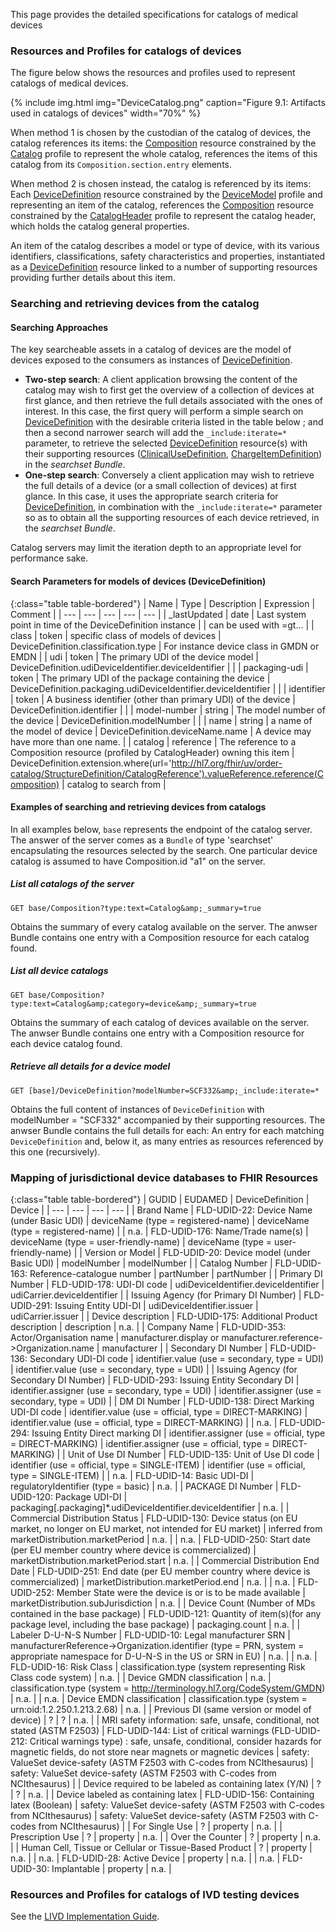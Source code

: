 This page provides the detailed specifications for catalogs of medical devices

### Resources and Profiles for catalogs of devices

The figure below shows the resources and profiles used to represent catalogs of medical devices.

{% include img.html img="DeviceCatalog.png" caption="Figure 9.1: Artifacts used in catalogs of devices" width="70%" %}

When method 1 is chosen by the custodian of the catalog of devices, the catalog references its items: the [Composition](http://hl7.org/fhir/composition.html) resource constrained by the [Catalog](http://hl7.org/fhir/composition-catalog.html) profile to represent the whole catalog, references the items of this catalog from its `Composition.section.entry` elements.

When method 2 is chosen instead, the catalog is referenced by its items: Each [DeviceDefinition](http://hl7.org/fhir/devicedefinition.html) resource constrained by the [DeviceModel](StructureDefinition-DeviceModel) profile 	and representing an item of the catalog, references the [Composition](http://hl7.org/fhir/composition.html) resource constrained by the [CatalogHeader](StructureDefinition-CatalogHeader.html) profile to represent the catalog header, which holds the catalog general properties.

An item of the catalog describes a model or type of device, with its various identifiers, classifications, safety characteristics and properties, instantiated as a [DeviceDefinition](http://hl7.org/fhir/devicedefinition.html) resource linked to a number of supporting resources providing further details about this item.

### Searching and retrieving devices from the catalog

#### Searching Approaches

The key searcheable assets in a catalog of devices are the model of devices exposed to the consumers as instances of [DeviceDefinition](http://hl7.org/fhir/devicedefintion.html). 

- **Two-step search**: A client application browsing the content of the catalog may wish to first get the overview of a collection of devices at first glance, and then retrieve the full details associated with the ones of interest. In this case, the first query will perform a simple search on [DeviceDefinition](http://hl7.org/fhir/devicedefintion.html) with the desirable criteria listed in the table below ; and then a second narrower search will add the `_include:iterate=*` parameter, to retrieve the selected [DeviceDefinition](http://hl7.org/fhir/devicedefintion.html) resource(s) with their supporting resources ([ClinicalUseDefinition](http://hl7.org/fhir/clinicalusedefintion.html), [ChargeItemDefinition](http://hl7.org/fhir/chargeitemdefintion.html)) in the *searchset Bundle*.
- **One-step search**: Conversely a client application may wish to retrieve the full details of a device (or a small collection of devices) at first glance. In this case, it uses the appropriate search criteria for [DeviceDefinition](http://hl7.org/fhir/devicedefintion.html), in combination with the `_include:iterate=*` parameter so as to obtain all the supporting resources of each device retrieved, in the *searchset Bundle*.

Catalog servers may limit the iteration depth to an appropriate level for performance sake.

#### Search Parameters for models of devices (DeviceDefinition)

{:class="table table-bordered"}
| Name | Type | Description | Expression | Comment |
| --- | --- | --- | --- | --- |
| _lastUpdated | date | Last system point in time of the DeviceDefinition instance |  | can be used with =gt... |
| class | token | specific class of models of devices | DeviceDefinition.classification.type | For instance device class in GMDN or EMDN |
| udi | token | The primary UDI of the device model | DeviceDefinition.udiDeviceIdentifier.deviceIdentifier |  | 
| packaging-udi | token | The primary UDI of the package containing the device | DeviceDefinition.packaging.udiDeviceIdentifier.deviceIdentifier |  |
| identifier | token | A business identifier (other than primary UDI) of the device | DeviceDefinition.identifier |  |
| model-number | string | The model number of the device | DeviceDefinition.modelNumber |  |
| name | string | a name of the model of device | DeviceDefinition.deviceName.name | A device may have more than one name. |
| catalog | reference | The reference to a Composition resource (profiled by CatalogHeader) owning this item | DeviceDefinition.extension.where(url='http://hl7.org/fhir/uv/order-catalog/StructureDefinition/CatalogReference').valueReference.reference(Composition) | catalog to search from |
 
#### Examples of searching and retrieving devices from catalogs

In all examples below, `base` represents the endpoint of the catalog server. The answer of the server comes as a `Bundle` of type 'searchset' encapsulating the resources selected by the search. One particular device catalog is assumed to have Composition.id "a1" on the server.

##### List all catalogs of the server

`GET base/Composition?type:text=Catalog&amp;_summary=true`

Obtains the summary of every catalog available on the server. The anwser Bundle contains one entry with a Composition resource for each catalog found.

##### List all device catalogs

`GET base/Composition?type:text=Catalog&amp;category=device&amp;_summary=true`

Obtains the summary of each catalog of devices available on the server. The anwser Bundle contains one entry with a Composition resource for each device catalog found.

##### Retrieve all details for a device model

`GET [base]/DeviceDefinition?modelNumber=SCF332&amp;_include:iterate=*`

Obtains the full content of instances of `DeviceDefinition` with modelNumber = "SCF332" accompanied by their supporting resources. The anwser Bundle contains the full details for each: An entry for each matching `DeviceDefinition` and, below it, as many entries as resources referenced by this one (recursively). 

### Mapping of jurisdictional device databases to FHIR Resources

{:class="table table-bordered"}
| GUDID | EUDAMED | DeviceDefinition | Device | 
| --- | --- | --- | --- | 
| Brand Name | FLD-UDID-22: Device Name (under Basic UDI) | deviceName (type = registered-name) | deviceName (type = registered-name) |
| n.a. | FLD-UDID-176: Name/Trade name(s) | deviceName (type = user-friendly-name) | deviceName (type = user-friendly-name) | 
| Version or Model | FLD-UDID-20: Device model (under Basic UDI) | modelNumber | modelNumber | 
| Catalog Number | FLD-UDID-163: Reference-catalogue number | partNumber | partNumber | 
| Primary DI Number | FLD-UDID-178: UDI-DI code | udiDeviceIdentifier.deviceIdentifier | udiCarrier.deviceIdentifier |
| Issuing Agency (for Primary DI Number) | FLD-UDID-291: Issuing Entity UDI-DI | udiDeviceIdentifier.issuer | udiCarrier.issuer | 
| Device description | FLD-UDID-175: Additional Product description | description | n.a. | 
| Company Name | FLD-UDID-353: Actor/Organisation name | manufacturer.display or manufacturer.reference->Organization.name | manufacturer |
| Secondary DI Number | FLD-UDID-136: Secondary UDI-DI code | identifier.value (use = secondary, type = UDI) | identifier.value  (use = secondary, type = UDI) | 
| Issuing Agency (for Secondary DI Number) | FLD-UDID-293: Issuing Entity Secondary DI | identifier.assigner (use = secondary, type = UDI) | identifier.assigner (use = secondary, type = UDI) | 
| DM DI Number | FLD-UDID-138: Direct Marking UDI-DI code | identifier.value (use = official, type = DIRECT-MARKING) | identifier.value (use = official, type = DIRECT-MARKING) |
| n.a. | FLD-UDID-294: Issuing Entity Direct marking DI | identifier.assigner (use = official, type = DIRECT-MARKING) | identifier.assigner (use = official, type = DIRECT-MARKING) | 
| Unit of Use DI Number | FLD-UDID-135: Unit of Use DI code | identifier (use = official, type = SINGLE-ITEM) | identifier (use = official, type = SINGLE-ITEM) | 
| n.a. | FLD-UDID-14: Basic UDI-DI | regulatoryIdentifier (type = basic) | n.a. |
| PACKAGE DI Number | FLD-UDID-120: Package UDI-DI | packaging[.packaging]*.udiDeviceIdentifier.deviceIdentifier | n.a. | 
| Commercial Distribution Status | FLD-UDID-130: Device status (on EU market, no longer on EU market, not intended for EU market) | inferred from marketDistribution.marketPeriod | n.a. | 
| n.a. | FLD-UDID-250: Start date (per EU member country where device is commercialized) | marketDistribution.marketPeriod.start | n.a. |
| Commercial Distribution End Date | FLD-UDID-251: End date (per EU member country where device is commercialized) | marketDistribution.marketPeriod.end | n.a. | 
| n.a. | FLD-UDID-252: Member State were the device is or is to be made available | marketDistribution.subJurisdiction | n.a. | 
| Device Count (Number of MDs contained in the base package) | FLD-UDID-121: Quantity of item(s)(for any package level, including the base package) | packaging.count | n.a. |
| Labeler D-U-N-S Number | FLD-UDID-10: Legal manufacturer SRN | manufacturerReference->Organization.identifier (type = PRN, system = appropriate namespace for D-U-N-S in the US or SRN in EU) | n.a. | 
| n.a. | FLD-UDID-16: Risk Class | classification.type (system representing Risk Class code system) | n.a. | 
| Device GMDN classification | n.a. | classification.type (system = http://terminology.hl7.org/CodeSystem/GMDN) | n.a. |
| n.a. | Device EMDN classification | classification.type (system = urn:oid:1.2.250.1.213.2.68) | n.a. |
| Previous DI (same version or model of device) | ? | ? | n.a. |
| MRI safety information: safe, unsafe, conditional, not stated (ASTM F2503) | FLD-UDID-144: List of critical warnings (FLD-UDID-212: Critical warnings type) : safe, unsafe, conditional, consider hazards for magnetic fields, do not store near magnets or magnetic devices | safety: ValueSet device-safety (ASTM F2503 with C-codes from NCIthesaurus) | safety: ValueSet device-safety (ASTM F2503 with C-codes from NCIthesaurus) |
| Device required to be labeled as containing latex (Y/N) | ? | ? | n.a. |
| Device labeled as containing latex | FLD-UDID-156: Containing latex (Boolean) | safety: ValueSet device-safety (ASTM F2503 with C-codes from NCIthesaurus) | safety: ValueSet device-safety (ASTM F2503 with C-codes from NCIthesaurus) |
| For Single Use | ? | property | n.a. |
| Prescription Use | ? | property | n.a. |
| Over the Counter | ? | property | n.a. |
| Human Cell, Tissue or Cellular or Tissue-Based Product | ? | property | n.a. |
| n.a. | FLD-UDID-28: Active Device | property | n.a. |
| n.a. | FLD-UDID-30: Implantable | property | n.a. |

### Resources and Profiles for catalogs of IVD testing devices

See the [LIVD Implementation Guide](https://build.fhir.org/ig/HL7/livd/).  

